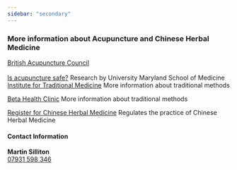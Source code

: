 ```yaml
---
sidebar: "secondary"
---
```

### More information about Acupuncture and Chinese Herbal Medicine
<a target="_blank" href="http://www.acupuncture.org.uk/">British Acupuncture Council</a><br>
<br>
<a target="_blank" href="http://www.ncbi.nlm.nih.gov/pubmed/12564354">Is acupuncture safe?</a>
Research by University Maryland School of Medicine
<a target="_blank" href="http://www.itmonline.org/">Institute for Traditional Medicine</a>
More information about traditional methods

<a target="_blank" href="http://www.betahealth.co.uk/">Beta Health Clinic</a>
More information about traditional methods<br>

<a target="_blank" href="http://www.betahealth.co.uk/">Register for Chinese Herbal Medicine</a>
Regulates the practice of Chinese Herbal Medicine<br>

#### Contact Information
**Martin Silliton**
<br>
<a href="tel:+4407931 598 346">07931 598 346</a>